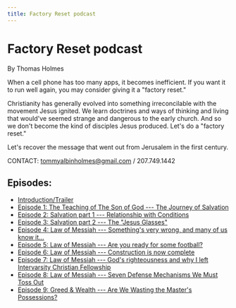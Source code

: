 ```yaml
---
title: Factory Reset podcast
---
```


# Factory Reset podcast

By Thomas Holmes

When a cell phone has too many apps, it becomes inefficient. If you want it to run well again, you may consider giving it a "factory reset."

Christianity has generally evolved into something irreconcilable with the movement Jesus ignited. We learn doctrines and ways of thinking and living that would've seemed strange and dangerous to the early church. And so we don't become the kind of disciples Jesus produced. Let's do a "factory reset."

Let's recover the message that went out from Jerusalem in the first century.

CONTACT: <tommyalbinholmes@gmail.com> / 207.749.1442

## Episodes:

* [Introduction/Trailer](trailer.html)
* [Episode 1: The Teaching of The Son of God --- The Journey of Salvation](episode_1.html)
* [Episode 2: Salvation part 1 --- Relationship with Conditions](episode_2.html)
* [Episode 3: Salvation part 2 --- The "Jesus Glasses"](episode_3.html)
* [Episode 4: Law of Messiah --- Something's very wrong, and many of us know it...](episode_4.html)
* [Episode 5: Law of Messiah --- Are you ready for some football?](episode_5.html)
* [Episode 6: Law of Messiah --- Construction is now complete](episode_6.html)
* [Episode 7: Law of Messiah --- God's righteousness and why I left Intervarsity Christian Fellowship](episode_7.html)
* [Episode 8: Law of Messiah --- Seven Defense Mechanisms We Must Toss Out](episode_8.html)
* [Episode 9: Greed & Wealth --- Are We Wasting the Master's Possessions?](episodse_9.html) 
